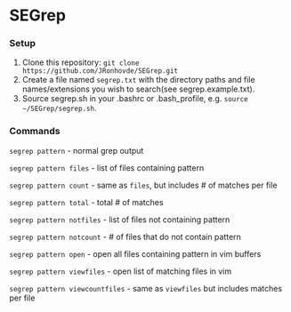 # SEGrep

### Setup    
1. Clone this repository: `git clone https://github.com/JRonhovde/SEGrep.git`    
2. Create a file named `segrep.txt` with the directory paths and file names/extensions 
you wish to search(see segrep.example.txt).
3. Source segrep.sh in your .bashrc or .bash_profile, e.g. `source ~/SEGrep/segrep.sh`.    

### Commands    
`segrep pattern` - normal grep output    

`segrep pattern files` - list of files containing pattern     

`segrep pattern count` - same as `files`, but includes # of matches per file     

`segrep pattern total` - total # of matches     

`segrep pattern notfiles` - list of files not containing pattern     

`segrep pattern notcount` - # of files that do not contain pattern     

`segrep pattern open` - open all files containing pattern in vim buffers     

`segrep pattern viewfiles` - open list of matching files in vim    

`segrep pattern viewcountfiles` - same as `viewfiles` but includes matches per file    
